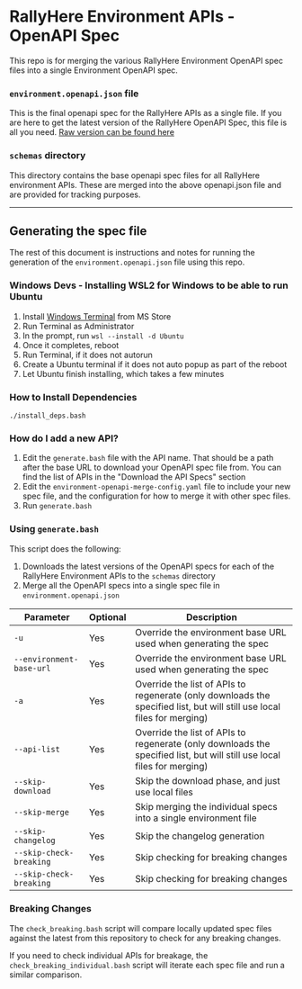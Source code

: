 # RallyHere Environment APIs - OpenAPI Spec

This repo is for merging the various RallyHere Environment OpenAPI spec files into a single Environment OpenAPI spec.

### `environment.openapi.json` file

This is the final openapi spec for the RallyHere APIs as a single file.  If you are here to get the latest version of the RallyHere OpenAPI Spec, this file is all you need.  [Raw version can be found here](https://github.com/RallyHereInteractive/openapi-spec-environment/blob/main/environment.openapi.json)


### `schemas` directory

This directory contains the base openapi spec files for all RallyHere environment APIs.  These are merged into the above openapi.json file and are provided for tracking purposes.

---

## Generating the spec file

The rest of this document is instructions and notes for running the generation of the `environment.openapi.json` file using this repo.

### Windows Devs - Installing WSL2 for Windows to be able to run Ubuntu
1. Install [Windows Terminal](https://apps.microsoft.com/store/detail/windows-terminal/9N0DX20HK701?hl=en-us&gl=us&rtc=1) from MS Store
2. Run Terminal as Administrator
3. In the prompt, run `wsl --install -d Ubuntu`
4. Once it completes, reboot
5. Run Terminal, if it does not autorun
6. Create a Ubuntu terminal if it does not auto popup as part of the reboot
7. Let Ubuntu finish installing, which takes a few minutes

### How to Install Dependencies
```
./install_deps.bash
```

### How do I add a new API?

1. Edit the `generate.bash` file with the API name.  That should be a path after the base URL to download your OpenAPI spec file from.  You can find the list of APIs in the "Download the API Specs" section
2. Edit the `environment-openapi-merge-config.yaml` file to include your new spec file, and the configuration for how to merge it with other spec files.
3. Run `generate.bash`

### Using `generate.bash`

This script does the following:

1. Downloads the latest versions of the OpenAPI specs for each of the RallyHere Environment APIs to the `schemas` directory
2. Merge all the OpenAPI specs into a single spec file in `environment.openapi.json`

| Parameter | Optional | Description |
| ---- | --- | --- |
| `-u` | Yes | Override the environment base URL used when generating the spec |
|  `--environment-base-url` | Yes | Override the environment base URL used when generating the spec |
| `-a` | Yes | Override the list of APIs to regenerate (only downloads the specified list, but will still use local files for merging) |
|  `--api-list` | Yes | Override the list of APIs to regenerate (only downloads the specified list, but will still use local files for merging) |
| `--skip-download` | Yes | Skip the download phase, and just use local files |
| `--skip-merge` | Yes | Skip merging the individual specs into a single environment file |
| `--skip-changelog` | Yes | Skip the changelog generation |
| `--skip-check-breaking` | Yes | Skip checking for breaking changes |
| `--skip-check-breaking` | Yes | Skip checking for breaking changes |


### Breaking Changes

The `check_breaking.bash` script will compare locally updated spec files against the latest from this repository to check for any breaking changes.

If you need to check individual APIs for breakage, the `check_breaking_individual.bash` script will iterate each spec file and run a similar comparison.
